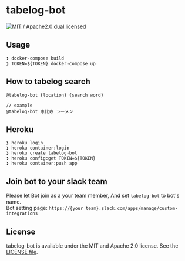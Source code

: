 # tabelog-bot
[![MIT / Apache2.0 dual licensed](https://img.shields.io/badge/dual%20license-MIT%20/%20Apache%202.0-blue.svg)](./license-mit)  

## Usage
```
❯ docker-compose build
❯ TOKEN=${TOKEN} docker-compose up
```

## How to tabelog search
```
@tabelog-bot {location} {search word}

// example
@tabelog-bot 恵比寿 ラーメン
```

## Heroku
```
❯ heroku login 
❯ heroku container:login 
❯ heroku create tabelog-bot 
❯ heroku config:get TOKEN=${TOKEN}
❯ heroku container:push app
```

## Join bot to your slack team
Please let Bot join as a your team member, And set `tabelog-bot` to bot's name.  
Bot setting page: `https://{your team}.slack.com/apps/manage/custom-integrations`

## License
tabelog-bot is available under the MIT and Apache 2.0 license. See the [LICENSE file](https://github.com/atsushi130/tabelog-bot/blob/master/license-mit).
